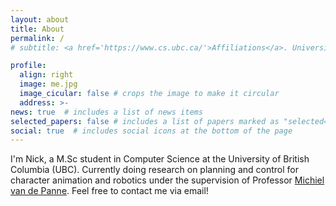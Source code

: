 ```yaml
---
layout: about
title: About
permalink: /
# subtitle: <a href='https://www.cs.ubc.ca/'>Affiliations</a>. University of British Columbia

profile:
  align: right
  image: me.jpg
  image_cicular: false # crops the image to make it circular
  address: >-
news: true  # includes a list of news items
selected_papers: false # includes a list of papers marked as "selected={true}"
social: true  # includes social icons at the bottom of the page
---
```


I'm Nick, a M.Sc student in Computer Science at the University of British Columbia (UBC). Currently doing research on planning and control for character animation and robotics under the supervision of Professor <a href='https://www.cs.ubc.ca/~van/'>Michiel van de Panne</a>. Feel free to contact me via email!